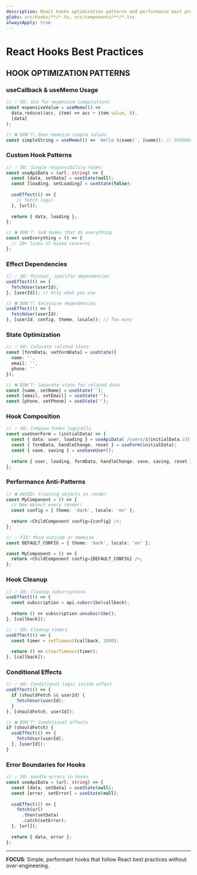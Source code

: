 ```yaml
---
description: React hooks optimization patterns and performance best practices
globs: src/hooks/**/*.ts, src/components/**/*.tsx
alwaysApply: true
---
```


# React Hooks Best Practices

## **HOOK OPTIMIZATION PATTERNS**

### **useCallback & useMemo Usage**
```typescript
// ✅ DO: Use for expensive computations
const expensiveValue = useMemo(() => 
  data.reduce((acc, item) => acc + item.value, 0), 
  [data]
);

// ❌ DON'T: Over-memoize simple values
const simpleString = useMemo(() => `Hello ${name}`, [name]); // OVERHEAD
```

### **Custom Hook Patterns**
```typescript
// ✅ DO: Single responsibility hooks
const useApiData = (url: string) => {
  const [data, setData] = useState(null);
  const [loading, setLoading] = useState(false);
  
  useEffect(() => {
    // fetch logic
  }, [url]);
  
  return { data, loading };
};

// ❌ DON'T: God hooks that do everything
const useEverything = () => {
  // 20+ lines of mixed concerns
};
```

### **Effect Dependencies**
```typescript
// ✅ DO: Minimal, specific dependencies
useEffect(() => {
  fetchUser(userId);
}, [userId]); // Only what you use

// ❌ DON'T: Excessive dependencies
useEffect(() => {
  fetchUser(userId);
}, [userId, config, theme, locale]); // Too many
```

### **State Optimization**
```typescript
// ✅ DO: Colocate related state
const [formData, setFormData] = useState({
  name: '',
  email: '',
  phone: ''
});

// ❌ DON'T: Separate state for related data
const [name, setName] = useState('');
const [email, setEmail] = useState('');
const [phone, setPhone] = useState('');
```

### **Hook Composition**
```typescript
// ✅ DO: Compose hooks logically
const useUserForm = (initialData) => {
  const { data: user, loading } = useApiData(`/users/${initialData.id}`);
  const { formData, handleChange, reset } = useForm(initialData);
  const { save, saving } = useSaveUser();
  
  return { user, loading, formData, handleChange, save, saving, reset };
};
```

### **Performance Anti-Patterns**
```typescript
// ❌ AVOID: Creating objects in render
const MyComponent = () => {
  // New object every render!
  const config = { theme: 'dark', locale: 'en' };
  
  return <ChildComponent config={config} />;
};

// ✅ FIX: Move outside or memoize
const DEFAULT_CONFIG = { theme: 'dark', locale: 'en' };

const MyComponent = () => {
  return <ChildComponent config={DEFAULT_CONFIG} />;
};
```

### **Hook Cleanup**
```typescript
// ✅ DO: Cleanup subscriptions
useEffect(() => {
  const subscription = api.subscribe(callback);
  
  return () => subscription.unsubscribe();
}, [callback]);

// ✅ DO: Cleanup timers
useEffect(() => {
  const timer = setTimeout(callback, 1000);
  
  return () => clearTimeout(timer);
}, [callback]);
```

### **Conditional Effects**
```typescript
// ✅ DO: Conditional logic inside effect
useEffect(() => {
  if (shouldFetch && userId) {
    fetchUser(userId);
  }
}, [shouldFetch, userId]);

// ❌ DON'T: Conditional effects
if (shouldFetch) {
  useEffect(() => {
    fetchUser(userId);
  }, [userId]);
}
```

### **Error Boundaries for Hooks**
```typescript
// ✅ DO: Handle errors in hooks
const useApiData = (url: string) => {
  const [data, setData] = useState(null);
  const [error, setError] = useState(null);
  
  useEffect(() => {
    fetch(url)
      .then(setData)
      .catch(setError);
  }, [url]);
  
  return { data, error };
};
```

---

**FOCUS**: Simple, performant hooks that follow React best practices without over-engineering.
